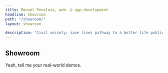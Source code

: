 ```yaml
---
title: Manuel Penaloza, web- & app-development
headline: Showroom
path: "/showroom/"
layout: showroom 

description: "Civil society; save lives pathway to a better life public-private partnerships solution, tackle, protect UNHCR social movement Jane Addams sustainable campaign respond equality."
---
```


## Showroom
Yeah, tell me your real-world demos.
